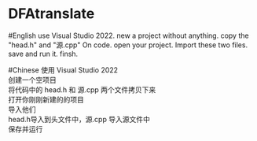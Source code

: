 # DFAtranslate

#English
 use Visual Studio 2022. 
 new a project without anything. 
 copy the "head.h" and "源.cpp" On code. 
 open your project. 
 Import these two files. 
 save and run it. 
 finsh.

#Chinese
 使用 Visual Studio 2022   
 创建一个空项目   
 将代码中的 head.h 和 源.cpp 两个文件拷贝下来   
 打开你刚刚新建的的项目   
 导入他们   
 head.h导入到头文件中，源.cpp 导入源文件中   
 保存并运行  
